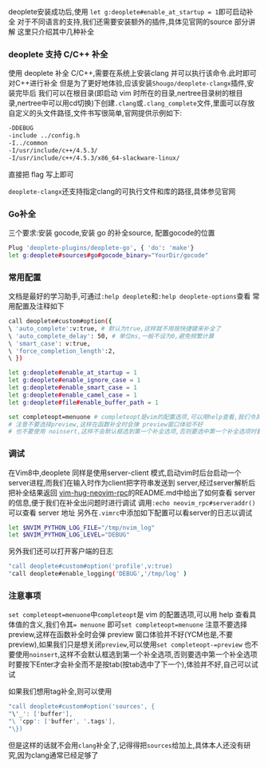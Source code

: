deoplete安装成功后,使用 `let g:deoplete#enable_at_startup = 1`即可启动补全
对于不同语言的支持,我们还需要安装额外的插件,具体见官网的source 部分讲解
这里只介绍其中几种补全

### deoplete 支持 C/C++ 补全
使用 deoplete 补全 C/C++,需要在系统上安装clang 并可以执行该命令.此时即可对C++进行补全
但是为了更好地体验,应该安装`Shougo/deoplete-clangx`插件,安装完毕后
我们可以在根目录(即启动 vim 时所在的目录,nertree目录树的根目录,nertree中可以用cd切换)下创建`.clang`或`.clang_complete`文件,里面可以存放自定义的头文件路径,文件书写很简单,官网提供示例如下:
```bash
-DDEBUG
-include ../config.h
-I../common
-I/usr/include/c++/4.5.3/
-I/usr/include/c++/4.5.3/x86_64-slackware-linux/
```
直接把 flag 写上即可

`deoplete-clangx`还支持指定clang的可执行文件和库的路径,具体参见官网

### Go补全
三个要求:安装 gocode,安装 go 的补全source, 配置gocode的位置
```bash
Plug 'deoplete-plugins/deoplete-go', { 'do': 'make'}
let g:deoplete#sources#go#gocode_binary="YourDir/gocode"
```
### 常用配置
文档是最好的学习助手,可通过`:help deoplete`和`:help deoplete-options`查看
常用配置及注释如下
```bash
call deoplete#custom#option({
\ 'auto_complete':v:true, # 默认为true,这样就不用按快捷键来补全了
\ 'auto_complete_delay': 50, # 单位ms,一般不设为0,避免频繁计算
\ 'smart_case': v:true,
\ 'force_completion_length':2,
\ })

let g:deoplete#enable_at_startup = 1
let g:deoplete#enable_ignore_case = 1
let g:deoplete#enable_smart_case = 1
let g:deoplete#enable_camel_case = 1
let g:deoplete#file#enable_buffer_path = 1

set completeopt=menuone # completeopt是vim的配置选项,可以用help查看,我们令其=menuone即可
# 注意不要选择preview,这样在函数补全时会弹 preview窗口体验不好
# 也不要使用 noinsert,这样不会默认框选到第一个补全选项,否则要选中第一个补全选项时要按下Enter才会补全而不是按tab(按tab选中了下一个),体验并不好,自己可以试试
```
### 调试
在Vim8中,deoplete 同样是使用server-client 模式,启动vim时后台启动一个server进程,而我们在输入时作为client把字符串发送到 server,经过server解析后把补全结果返回
[vim-hug-neovim-rpc](https://github.com/roxma/vim-hug-neovim-rpc)的README.md中给出了如何查看 server 的信息,便于我们在补全出问题时进行调试
调用`:echo neovim_rpc#serveraddr()`可以查看 server 地址
另外在`.vimrc`中添加如下配置可以看server的日志以调试
```bash
let $NVIM_PYTHON_LOG_FILE="/tmp/nvim_log"
let $NVIM_PYTHON_LOG_LEVEL="DEBUG"
```

另外我们还可以打开客户端的日志
```bash
"call deoplete#custom#option('profile',v:true)
"call deoplete#enable_logging('DEBUG','/tmp/log' )
```

### 注意事项
`set completeopt=menuone`中`completeopt`是 vim 的配置选项,可以用 help 查看具体值的含义,我们令其`= menuone` 即可`set completeopt=menuone`
注意不要选择preview,这样在函数补全时会弹 preview 窗口体验并不好(YCM也是,不要preview),如果我们只是想关闭`preview`,可以使用`set completeopt-=preview`
也不要使用`noinsert`,这样不会默认框选到第一个补全选项,否则要选中第一个补全选项时要按下Enter才会补全而不是按tab(按tab选中了下一个),体验并不好,自己可以试试

如果我们想用tag补全,则可以使用
```bash
"call deoplete#custom#option('sources', {
"\'_': ['buffer'], 
"\ 'cpp': ['buffer', '.tags'],
"\})
```
但是这样的话就不会用`clang`补全了,记得得把`sources`给加上,具体本人还没有研究,因为clang通常已经足够了
